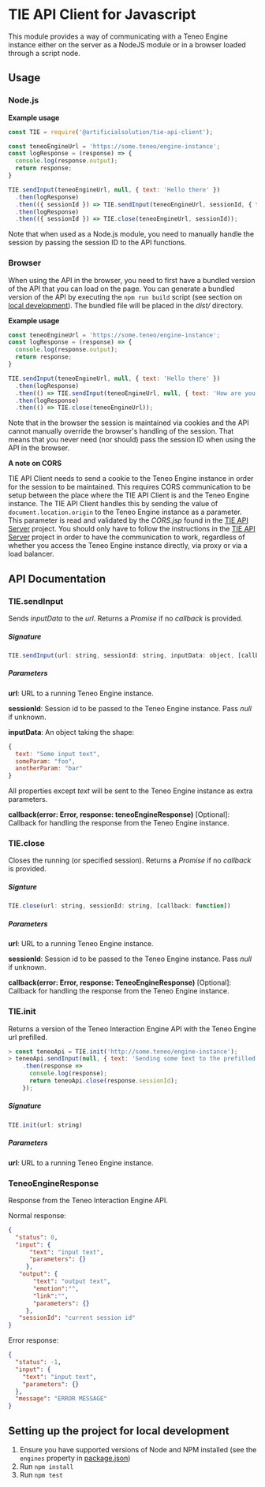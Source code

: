 # TIE API Client for Javascript

This module provides a way of communicating with a Teneo Engine instance either on the server as a NodeJS module or in a browser loaded through a script node.

## Usage

### Node.js

**Example usage**

``` javascript
const TIE = require('@artificialsolution/tie-api-client');

const teneoEngineUrl = 'https://some.teneo/engine-instance';
const logResponse = (response) => {
  console.log(response.output);
  return response;
}

TIE.sendInput(teneoEngineUrl, null, { text: 'Hello there' })
  .then(logResponse)
  .then(({ sessionId }) => TIE.sendInput(teneoEngineUrl, sessionId, { text: 'How are you doing?' }))
  .then(logResponse)
  .then(({ sessionId }) => TIE.close(teneoEngineUrl, sessionId));
```

Note that when used as a Node.js module, you need to manually handle the session by passing the session ID to the API functions.

### Browser

When using the API in the browser, you need to first have a bundled version of the API that you can load on the page. You can generate a bundled version of the API by executing the `npm run build` script (see section on [local development](#setting_up_the_project_for_local_development)). The bundled file will be placed in the *dist/* directory.

**Example usage**

``` javascript
const teneoEngineUrl = 'https://some.teneo/engine-instance';
const logResponse = (response) => {
  console.log(response.output);
  return response;
}

TIE.sendInput(teneoEngineUrl, null, { text: 'Hello there' })
  .then(logResponse)
  .then(() => TIE.sendInput(teneoEngineUrl, null, { text: 'How are you doing?' }))
  .then(logResponse)
  .then(() => TIE.close(teneoEngineUrl));
```

Note that in the browser the session is maintained via cookies and the API cannot manually override the browser's handling of the session. That means that you never need (nor should) pass the session ID when using the API in the browser.

**A note on CORS**

TIE API Client needs to send a cookie to the Teneo Engine instance in order for the session to be maintained. This requires CORS communication to be setup between the place where the TIE API Client is and the Teneo Engine instance. The TIE API Client handles this by sending the value of `document.location.origin` to the Teneo Engine instance as a parameter. This parameter is read and validated by the *CORS.jsp* found in the [TIE API Server][tie-api-server] project. You should only have to follow the instructions in the [TIE API Server][tie-api-server] project in order to have the communication to work, regardless of whether you access the Teneo Engine instance directly, via proxy or via a load balancer.

## API Documentation

### TIE.sendInput

Sends *inputData* to the *url*. Returns a *Promise* if no *callback* is provided.

##### Signature

```javascript
TIE.sendInput(url: string, sessionId: string, inputData: object, [callback: function])
```

##### Parameters

**url**: URL to a running Teneo Engine instance.

**sessionId**: Session id to be passed to the Teneo Engine instance. Pass *null* if unknown.

**inputData**: An object taking the shape:

```javascript
{
  text: "Some input text",
  someParam: "foo",
  anotherParam: "bar"
}
```

All properties except *text* will be sent to the Teneo Engine instance as extra parameters.

**callback(error: Error, response: teneoEngineResponse)** [Optional]: Callback for handling the response from the Teneo Engine instance.

### TIE.close

Closes the running (or specified session). Returns a *Promise* if no *callback* is provided.

##### Signture

```javascript
TIE.close(url: string, sessionId: string, [callback: function])
```

##### Parameters

**url**: URL to a running Teneo Engine instance.

**sessionId**: Session id to be passed to the Teneo Engine instance. Pass *null* if unknown.

**callback(error: Error, response: TeneoEngineResponse)** [Optional]: Callback for handling the response from the Teneo Engine instance.

### TIE.init

Returns a version of the Teneo Interaction Engine API with the Teneo Engine url prefilled.

```javascript
> const teneoApi = TIE.init('http://some.teneo/engine-instance');
> teneoApi.sendInput(null, { text: 'Sending some text to the prefilled url' })
    .then(response =>
      console.log(response);
      return teneoApi.close(response.sessionId);
    });
```

##### Signature

```javascript
TIE.init(url: string)
```

##### Parameters

**url**: URL to a running Teneo Engine instance.

### TeneoEngineResponse

Response from the Teneo Interaction Engine API.

Normal response:

``` json
{
  "status": 0,
  "input": {
	  "text": "input text",
	  "parameters": {}
	 },
   "output": {
	   "text": "output text",
	   "emotion":"",
	   "link":"",
	   "parameters": {}
	 },
   "sessionId": "current session id"
}
```

Error response:

``` json
{
  "status": -1,
  "input": {
    "text": "input text",
    "parameters": {}
  },
  "message": "ERROR MESSAGE"
}
```

## Setting up the project for local development

  1. Ensure you have supported versions of Node and NPM installed (see the `engines` property in [package.json](package.json "package.json"))
  2. Run `npm install`
  3. Run `npm test`

[tie-api-server]: ../../tie-api-server
